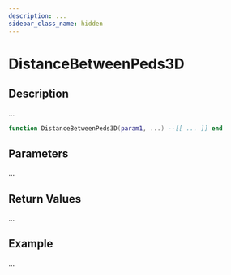 ```yaml
---
description: ...
sidebar_class_name: hidden
---
```


# DistanceBetweenPeds3D

## Description

...

```lua
function DistanceBetweenPeds3D(param1, ...) --[[ ... ]] end
```

## Parameters

...

## Return Values

...

## Example

...


